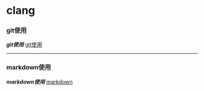 # clang

### git使用
***git使用*** 
[git使用](https://blog.csdn.net/youzhouliu/article/details/78952453)

---
### markdown使用
***markdown使用***
[markdown](https://www.jianshu.com/p/191d1e21f7ed)
